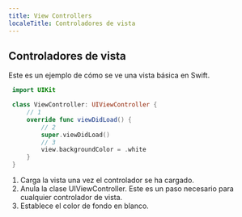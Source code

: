 ```yaml
---
title: View Controllers
localeTitle: Controladores de vista
---
```

## Controladores de vista

Este es un ejemplo de cómo se ve una vista básica en Swift.

 ```Swift
  import UIKit

  class ViewController: UIViewController {
      // 1
      override func viewDidLoad() {
          // 2
          super.viewDidLoad()
          // 3
          view.backgroundColor = .white
      }  
  }
 ```

1.  Carga la vista una vez el controlador se ha cargado.
2.  Anula la clase UIViewController. Este es un paso necesario para cualquier controlador de vista.
3.  Establece el color de fondo en blanco.
